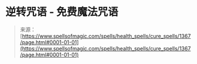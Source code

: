 <!--yml

分类：未分类

日期：2024-06-12 18:34:23

-->

# 逆转咒语 - 免费魔法咒语

> 来源：[https://www.spellsofmagic.com/spells/health_spells/cure_spells/1367/page.html#0001-01-01](https://www.spellsofmagic.com/spells/health_spells/cure_spells/1367/page.html#0001-01-01)
